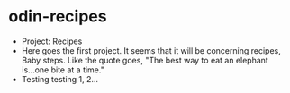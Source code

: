 # odin-recipes
<ul>
<li>Project: Recipes</li>
<li>Here goes the first project. It seems that it will be concerning recipes, Baby steps. Like the quote goes, "The best way to eat an elephant is...one bite at a time."</li>
<li>Testing testing 1, 2...</li>
